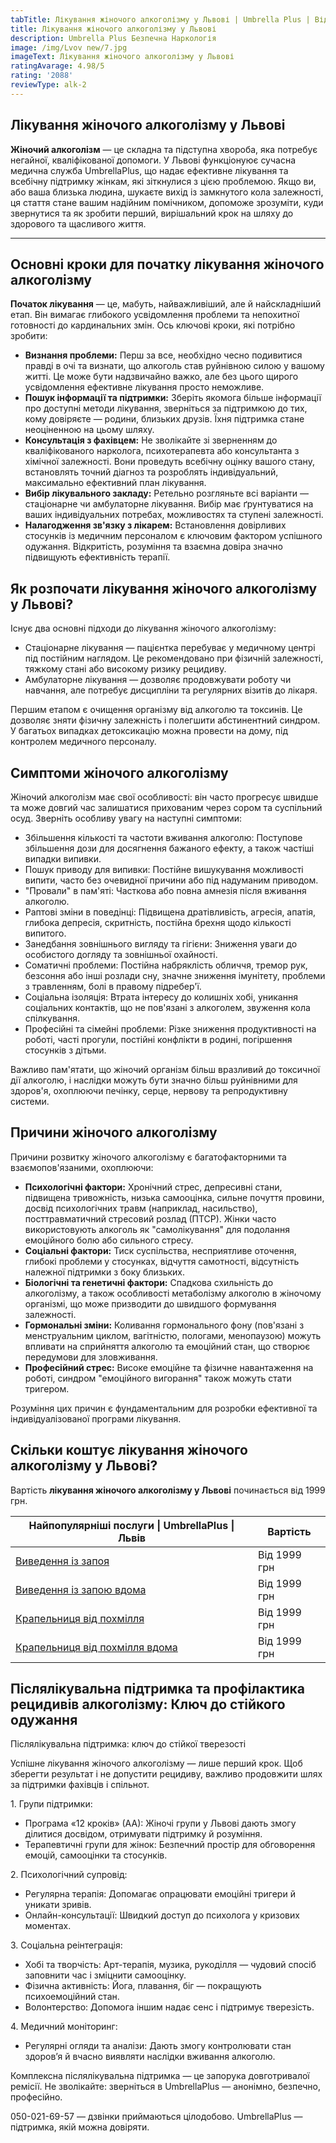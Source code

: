 ```yaml
---
tabTitle: Лікування жіночого алкоголізму у Львові | Umbrella Plus | Від 1999 грн
title: Лікування жіночого алкоголізму у Львові
description: Umbrella Plus Безпечна Наркологія
image: /img/Lvov new/7.jpg
imageText: Лікування жіночого алкоголізму у Львові
ratingAvarage: 4.98/5
rating: '2088'
reviewType: alk-2
---
```


## Лікування жіночого алкоголізму у Львові

**Жіночий алкоголізм** — це складна та підступна хвороба, яка потребує негайної, кваліфікованої допомоги. У Львові функціонуює сучасна медична служба UmbrellaPlus, що надає ефективне лікування та всебічну підтримку жінкам, які зіткнулися з цією проблемою. Якщо ви, або ваша близька людина, шукаєте вихід із замкнутого кола залежності, ця стаття стане вашим надійним помічником, допоможе зрозуміти, куди звернутися та як зробити перший, вирішальний крок на шляху до здорового та щасливого життя.

***

## Основні кроки для початку лікування жіночого алкоголізму

**Початок лікування** — це, мабуть, найважливіший, але й найскладніший етап. Він вимагає глибокого усвідомлення проблеми та непохитної готовності до кардинальних змін. Ось ключові кроки, які потрібно зробити:

* **Визнання проблеми:** Перш за все, необхідно чесно подивитися правді в очі та визнати, що алкоголь став руйнівною силою у вашому житті. Це може бути надзвичайно важко, але без цього щирого усвідомлення ефективне лікування просто неможливе.
* **Пошук інформації та підтримки:** Зберіть якомога більше інформації про доступні методи лікування, зверніться за підтримкою до тих, кому довіряєте — родини, близьких друзів. Їхня підтримка стане неоціненною на цьому шляху.
* **Консультація з фахівцем:** Не зволікайте зі зверненням до кваліфікованого нарколога, психотерапевта або консультанта з хімічної залежності. Вони проведуть всебічну оцінку вашого стану, встановлять точний діагноз та розроблять індивідуальний, максимально ефективний план лікування.
* **Вибір лікувального закладу:** Ретельно розгляньте всі варіанти — стаціонарне чи амбулаторне лікування. Вибір має ґрунтуватися на ваших індивідуальних потребах, можливостях та ступені залежності.
* **Налагодження зв'язку з лікарем:** Встановлення довірливих стосунків із медичним персоналом є ключовим фактором успішного одужання. Відкритість, розуміння та взаємна довіра значно підвищують ефективність терапії.

## Як розпочати лікування жіночого алкоголізму у Львові?

Існує два основні підходи до лікування жіночого алкоголізму:

* Стаціонарне лікування — пацієнтка перебуває у медичному центрі під постійним наглядом. Це рекомендовано при фізичній залежності, тяжкому стані або високому ризику рецидиву. 
* Амбулаторне лікування — дозволяє продовжувати роботу чи навчання, але потребує дисципліни та регулярних візитів до лікаря. 

Першим етапом є очищення організму від алкоголю та токсинів. Це дозволяє зняти фізичну залежність і полегшити абстинентний синдром. У багатьох випадках детоксикацію можна провести на дому, під контролем медичного персоналу.

## Симптоми жіночого алкоголізму

Жіночий алкоголізм має свої особливості: він часто прогресує швидше та може довгий час залишатися прихованим через сором та суспільний осуд. Зверніть особливу увагу на наступні симптоми:

* Збільшення кількості та частоти вживання алкоголю: Поступове збільшення дози для досягнення бажаного ефекту, а також частіші випадки випивки.
* Пошук приводу для випивки: Постійне вишукування можливості випити, часто без очевидної причини або під надуманим приводом.
* "Провали" в пам'яті: Часткова або повна амнезія після вживання алкоголю.
* Раптові зміни в поведінці: Підвищена дратівливість, агресія, апатія, глибока депресія, скритність, постійна брехня щодо кількості випитого.
* Занедбання зовнішнього вигляду та гігієни: Зниження уваги до особистого догляду та зовнішньої охайності.
* Соматичні проблеми: Постійна набряклість обличчя, тремор рук, безсоння або інші розлади сну, значне зниження імунітету, проблеми з травленням, болі в правому підребер'ї.
* Соціальна ізоляція: Втрата інтересу до колишніх хобі, уникання соціальних контактів, що не пов'язані з алкоголем, звуження кола спілкування.
* Професійні та сімейні проблеми: Різке зниження продуктивності на роботі, часті прогули, постійні конфлікти в родині, погіршення стосунків з дітьми.

Важливо пам'ятати, що жіночий організм більш вразливий до токсичної дії алкоголю, і наслідки можуть бути значно більш руйнівними для здоров'я, охоплюючи печінку, серце, нервову та репродуктивну системи.

## Причини жіночого алкоголізму

Причини розвитку жіночого алкоголізму є багатофакторними та взаємопов'язаними, охоплюючи:

* **Психологічні фактори:** Хронічний стрес, депресивні стани, підвищена тривожність, низька самооцінка, сильне почуття провини, досвід психологічних травм (наприклад, насильство), посттравматичний стресовий розлад (ПТСР). Жінки часто використовують алкоголь як "самолікування" для подолання емоційного болю або сильного стресу.
* **Соціальні фактори:** Тиск суспільства, несприятливе оточення, глибокі проблеми у стосунках, відчуття самотності, відсутність належної підтримки з боку близьких.
* **Біологічні та генетичні фактори:** Спадкова схильність до алкоголізму, а також особливості метаболізму алкоголю в жіночому організмі, що може призводити до швидшого формування залежності.
* **Гормональні зміни:** Коливання гормонального фону (пов'язані з менструальним циклом, вагітністю, пологами, менопаузою) можуть впливати на сприйняття алкоголю та емоційний стан, що створює передумови для зловживання.
* **Професійний стрес:** Високе емоційне та фізичне навантаження на роботі, синдром "емоційного вигорання" також можуть стати тригером.

Розуміння цих причин є фундаментальним для розробки ефективної та індивідуалізованої програми лікування.

## Скільки коштує лікування жіночого алкоголізму у Львові?

Вартість **лікування жіночого алкоголізму у Львові** починається від 1999 грн.

| Найпопулярніші послуги \| UmbrellaPlus \| Львів                                                                 | Вартість     |
| --------------------------------------------------------------------------------------------------------------- | ------------ |
| [Виведення із запоя](https://umbrella-plus.com.ua/uk/lviv/vivod-iz-zapoia-lvov-ua/)                             | Від 1999 грн |
| [Виведення із запою вдома](https://umbrella-plus.com.ua/uk/lviv/vivod-iz-zapoia-na-domy-lv%D1%96v-ua/)          | Від 1999 грн |
| [Крапельниця від похмілля](https://umbrella-plus.com.ua/uk/lviv/kapelnica_ot_alkogola_lvov/)                    | Від 1999 грн |
| [Крапельниця від похмілля вдома](https://umbrella-plus.com.ua/uk/lviv/kapelnica_ot_alkogola_na-domy-lv%D1%96v/) | Від 1999 грн |

## Післялікувальна підтримка та профілактика рецидивів алкоголізму: Ключ до стійкого одужання

Післялікувальна підтримка: ключ до стійкої тверезості

Успішне лікування жіночого алкоголізму — лише перший крок. Щоб зберегти результат і не допустити рецидиву, важливо продовжити шлях за підтримки фахівців і спільнот.

1\. Групи підтримки:

* Програма «12 кроків» (АА): Жіночі групи у Львові дають змогу ділитися досвідом, отримувати підтримку й розуміння. 
* Терапевтичні групи для жінок: Безпечний простір для обговорення емоцій, самооцінки та стосунків. 

2\. Психологічний супровід:

* Регулярна терапія: Допомагає опрацювати емоційні тригери й уникати зривів. 
* Онлайн-консультації: Швидкий доступ до психолога у кризових моментах. 

3\. Соціальна реінтеграція:

* Хобі та творчість: Арт-терапія, музика, рукоділля — чудовий спосіб заповнити час і зміцнити самооцінку. 
* Фізична активність: Йога, плавання, біг — покращують психоемоційний стан. 
* Волонтерство: Допомога іншим надає сенс і підтримує тверезість. 

4\. Медичний моніторинг:

* Регулярні огляди та аналізи: Дають змогу контролювати стан здоров’я й вчасно виявляти наслідки вживання алкоголю. 

Комплексна післялікувальна підтримка — це запорука довготривалої ремісії.
 Не зволікайте: зверніться в UmbrellaPlus — анонімно, безпечно, професійно.

 050-021-69-57 — дзвінки приймаються цілодобово.
 UmbrellaPlus — підтримка, якій можна довіряти.
